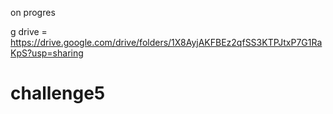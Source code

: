 on progres 

g drive = https://drive.google.com/drive/folders/1X8AyjAKFBEz2qfSS3KTPJtxP7G1RaKpS?usp=sharing

# challenge5
